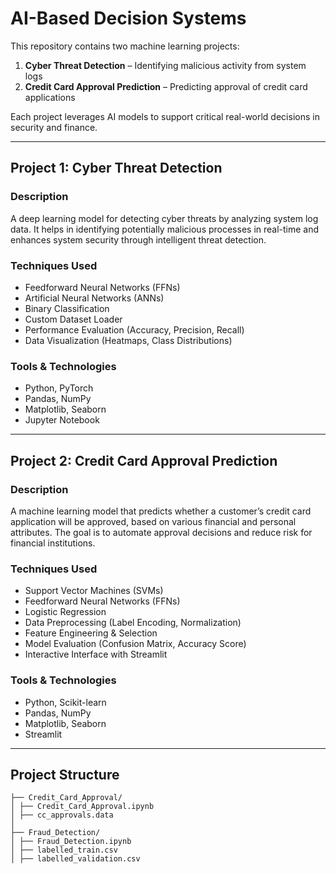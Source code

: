 # AI-Based Decision Systems

This repository contains two machine learning projects:

1. **Cyber Threat Detection** – Identifying malicious activity from system logs  
2. **Credit Card Approval Prediction** – Predicting approval of credit card applications  

Each project leverages AI models to support critical real-world decisions in security and finance.

---

## Project 1: Cyber Threat Detection

### Description
A deep learning model for detecting cyber threats by analyzing system log data. It helps in identifying potentially malicious processes in real-time and enhances system security through intelligent threat detection.

### Techniques Used
- Feedforward Neural Networks (FFNs)
- Artificial Neural Networks (ANNs)
- Binary Classification
- Custom Dataset Loader
- Performance Evaluation (Accuracy, Precision, Recall)
- Data Visualization (Heatmaps, Class Distributions)

### Tools & Technologies
- Python, PyTorch  
- Pandas, NumPy  
- Matplotlib, Seaborn  
- Jupyter Notebook

---

## Project 2: Credit Card Approval Prediction

### Description
A machine learning model that predicts whether a customer’s credit card application will be approved, based on various financial and personal attributes. The goal is to automate approval decisions and reduce risk for financial institutions.

### Techniques Used
- Support Vector Machines (SVMs)
- Feedforward Neural Networks (FFNs)
- Logistic Regression
- Data Preprocessing (Label Encoding, Normalization)
- Feature Engineering & Selection
- Model Evaluation (Confusion Matrix, Accuracy Score)
- Interactive Interface with Streamlit

### Tools & Technologies
- Python, Scikit-learn  
- Pandas, NumPy  
- Matplotlib, Seaborn  
- Streamlit

---

## Project Structure
```
├── Credit_Card_Approval/
│ ├── Credit_Card_Approval.ipynb
│ ├── cc_approvals.data
│
├── Fraud_Detection/
│ ├── Fraud_Detection.ipynb
│ ├── labelled_train.csv
│ ├── labelled_validation.csv
```

